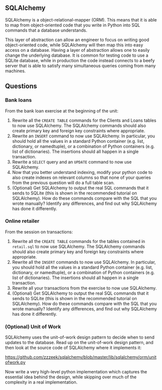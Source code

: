 ## SQLAlchemy
SQLAlchemy is a object-relational-mapper (ORM).  This means that it is able
to map from object-oriented code that you write in Python into SQL commands
that a database understands.

This layer of abstraction can allow an engineer to focus on writing good
object-oriented code, while SQLAlchemy will then map this into easy access on a
database.  Having a layer of abstraction allows one to easily change the
underlying database.  It is common for testing code to use a SQLite database,
while in production the code instead connects to a beefy server that is
able to satisfy many simultaneous queries coming from many machines.

## Questions

### Bank loans
From the bank loan exercise at the beginning of the unit:
1. Rewrite all the `CREATE TABLE` commands for the Clients and Loans tables
to now use SQLAlchemy. The SQLAlchemy commands should also create primary key
and foreign key constraints where appropriate.
2. Rewrite an `INSERT` command to now use SQLAlchemy. In particular, you
should hold all the values in a standard Python container (e.g. list,
dictionary, or namedtuple), or a combination of Python containers (e.g. list of
dictionaries).  The insertions should all happen in a single transaction.
3. Rewrite a `SELECT` query and an `UPDATE` command to now use SQLAlchemy.
4. Now that you better understand indexing, modify your python code to also
create indexes on relevant columns so that none of your queries from the
previous question will do a full table scan.
4. (Optional) Get SQLAlchemy to output the real SQL commands that it sends to
SQLite (this is shown in the recommended tutorial on SQLAlchemy).  How do these
commands compare with the SQL that you wrote manually?  Identify any
differences, and find out why SQLAlchemy has done it differently.

### Online retailer
From the session on transactions:
1. Rewrite all the `CREATE TABLE` commands for the tables contained in
`retail.sql` to now use SQLAlchemy. The SQLAlchemy commands should also create
primary key and foreign key constraints where appropriate.
2. Rewrite all the `INSERT` commands to now use SQLAlchemy. In particular, you
should hold all the values in a standard Python container (e.g. list,
dictionary, or namedtuple), or a combination of Python containers (e.g. list of
dictionaries).  The insertions should all happen in a single transaction.
3. Rewrite all your transactions from the exercise to now use SQLAlchemy.
4. (Optional) Get SQLAlchemy to output the real SQL commands that it sends to
SQLite (this is shown in the recommended tutorial on SQLAlchemy).  How do these
commands compare with the SQL that you wrote manually?  Identify any
differences, and find out why SQLAlchemy has done it differently.

### (Optional) Unit of Work
SQLAlchemy uses the unit-of-work design pattern to decide when to send updates to the
database.  Read up on the unit-of-work design pattern, and then look at the
source code of SQLAlchemy where it implements it:

https://github.com/zzzeek/sqlalchemy/blob/master/lib/sqlalchemy/orm/unitofwork.py

Now write a very high-level python implementation which captures the essential
idea behind the design, while skipping over much of the complexity in a real
implementation.
